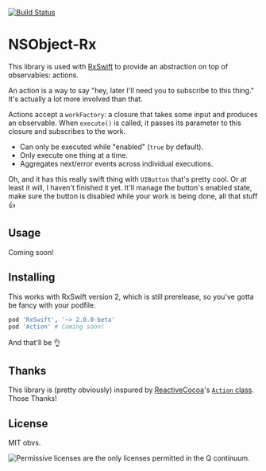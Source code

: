 [![Build Status](https://travis-ci.org/ashfurrow/Action.svg)](https://travis-ci.org/ashfurrow/NSObject-Rx)

NSObject-Rx
===========

This library is used with [RxSwift](https://github.com/ReactiveX/RxSwift) to provide an abstraction on top of observables: actions. 

An action is a way to say "hey, later I'll need you to subscribe to this thing." It's actually a lot more involved than that.

Actions accept a `workFactory`: a closure that takes some input and produces an observable. When `execute()` is called, it passes its parameter to this closure and subscribes to the work.

- Can only be executed while "enabled" (`true` by default).
- Only execute one thing at a time.
- Aggregates next/error events across individual executions.

Oh, and it has this really swift thing with `UIButton` that's pretty cool. Or at least it will, I haven't finished it yet. It'll manage the button's enabled state, make sure the button is disabled while your work is being done, all that stuff 👍

Usage
-----

Coming soon!

Installing
----------

This works with RxSwift version 2, which is still prerelease, so you've gotta be fancy with your podfile. 

```ruby
pod 'RxSwift', '~> 2.0.0-beta'
pod 'Action' # Coming soon!
```

And that'll be 👌

Thanks
------

This library is (pretty obviously) inspured by [ReactiveCocoa](https://github.com/ReactiveCocoa/ReactiveCocoa)'s [`Action` class](https://github.com/ReactiveCocoa/ReactiveCocoa/blob/master/ReactiveCocoa/Swift/Action.swift). Those Thanks!

License
-------

MIT obvs.

![Permissive licenses are the only licenses permitted in the Q continuum.](https://38.media.tumblr.com/4ca19ffae09cb09520cbb5611f0a17e9/tumblr_n13vc9nm1Q1svlvsyo6_250.gif)
